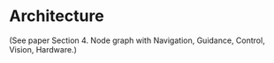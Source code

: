 # Architecture

(See paper Section 4. Node graph with Navigation, Guidance, Control, Vision, Hardware.)

